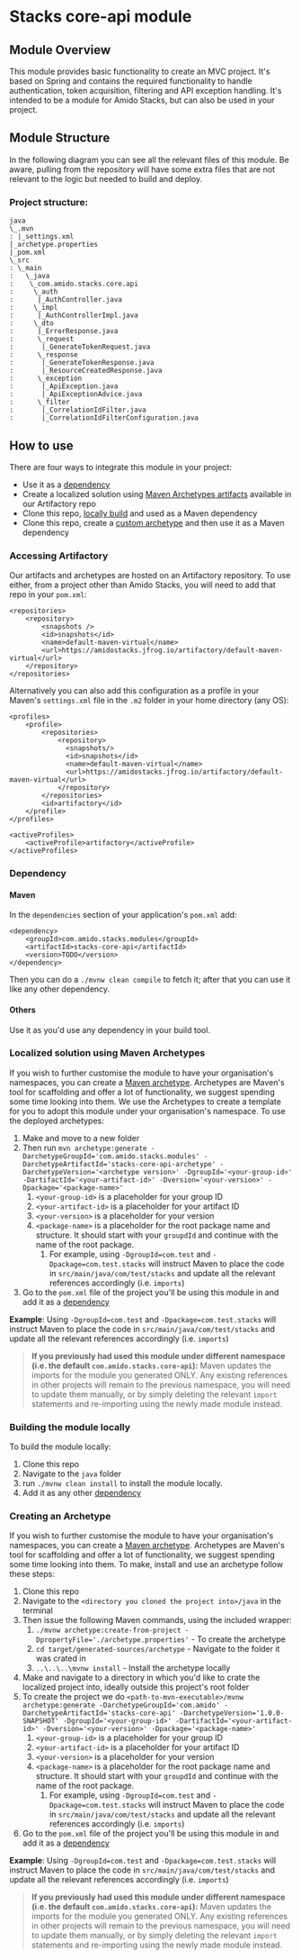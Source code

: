 # Stacks core-api module

## Module Overview
This module provides basic functionality to create an MVC project. It's based on Spring and contains
the required functionality to handle authentication, token acquisition, filtering and API exception 
handling. It's intended to be a module for Amido Stacks, but can also be used in your project.

## Module Structure

In the following diagram you can see all the relevant files of this module. Be aware, pulling from
the repository will have some extra files that are not relevant to the logic but needed to build and 
deploy.

### Project structure:

    java
    \_.mvn
    : |_settings.xml
    |_archetype.properties
    |_pom.xml
    \_src
    : \_main
    :   \_java
    :	 \_com.amido.stacks.core.api
    :	  \_auth
    :	   |_AuthController.java
    :	  \_impl
    :	   |_AuthControllerImpl.java
    :	  \_dto
    :	   |_ErrorResponse.java
    :	   \_request
    :	    |_GenerateTokenRequest.java
    :	   \_response
    :	    |_GenerateTokenResponse.java
    :	    |_ResourceCreatedResponse.java
    :	   \_exception
    :	    |_ApiException.java
    :	    |_ApiExceptionAdvice.java
    :	   \_filter
    :	    |_CorrelationIdFilter.java
    :	    |_CorrelationIdFilterConfiguration.java

## How to use

There are four ways to integrate this module in your project:
- Use it as a [dependency](#dependency)
- Create a localized solution using [Maven Archetypes artifacts](#localized-solution-using-maven-archetypes) available in our Artifactory repo
- Clone this repo, [locally build](#building-the-module-locally) and used as a Maven dependency
- Clone this repo, create a [custom archetype](#creating-an-archetype) and then use it as a Maven dependency

### Accessing Artifactory

Our artifacts and archetypes are hosted on an Artifactory repository. To use either, from a project
other than Amido Stacks, you will need to add that repo in your `pom.xml`:
    
    <repositories>
        <repository>
            <snapshots />
            <id>snapshots</id>
            <name>default-maven-virtual</name>
            <url>https://amidostacks.jfrog.io/artifactory/default-maven-virtual</url>
        </repository>
    </repositories>

Alternatively you can also add this configuration as a profile in your Maven's `settings.xml` file
in the `.m2` folder in your home directory (any OS):
    
    <profiles>
        <profile>
            <repositories>
                <repository>
                  <snapshots/>
                  <id>snapshots</id>
                  <name>default-maven-virtual</name>
                  <url>https://amidostacks.jfrog.io/artifactory/default-maven-virtual</url>
                </repository>
            </repositories>
            <id>artifactory</id>
        </profile>
    </profiles>
    
    <activeProfiles>
        <activeProfile>artifactory</activeProfile>
    </activeProfiles>

### Dependency

#### Maven

In the `dependencies` section of your application's `pom.xml` add:

    <dependency>
        <groupId>com.amido.stacks.modules</groupId>
        <artifactId>stacks-core-api</artifactId>
        <version>TODO</version>
    </dependency>

Then you can do a `./mvnw clean compile` to fetch it; after that you can use it like any other
dependency.

#### Others

Use it as you'd use any dependency in your build tool.

### Localized solution using Maven Archetypes

If you wish to further customise the module to have your organisation's namespaces, you can create a
[Maven archetype](https://maven.apache.org/archetype/index.html). Archetypes are Maven's tool for
scaffolding and offer a lot of functionality, we suggest spending some time looking into them. We use
the Archetypes to create a template for you to adopt this module under your organisation's namespace.
To use the deployed archetypes:
1. Make and move to a new folder
2. Then run `mvn archetype:generate -DarchetypeGroupId='com.amido.stacks.modules' -DarchetypeArtifactId='stacks-core-api-archetype' -DarchetypeVersion='<archetype version>' -DgroupId='<your-group-id>' -DartifactId='<your-artifact-id>' -Dversion='<your-version>' -Dpackage='<package-name>'`
   1. `<your-group-id>` is a placeholder for your group ID
   2. `<your-artifact-id>` is a placeholder for your artifact ID
   3. `<your-version>` is a placeholder for your version
   4. `<package-name>` is a placeholder for the root package name and structure. It should start with your `groupdId` and continue with the name of the root package.
      1. For example, using `-DgroupId=com.test` and `-Dpackage=com.test.stacks` will instruct Maven to place the code in `src/main/java/com/test/stacks` and update all the relevant references accordingly (i.e. `imports`)
3. Go to the `pom.xml` file of the project you'll be using this module in and add it as a [dependency](#dependency)

**Example**: Using `-DgroupId=com.test` and `-Dpackage=com.test.stacks` will instruct Maven to place the code in `src/main/java/com/test/stacks` and update all the relevant references accordingly (i.e. `imports`)

> **If you previously had used this module under different namespace (i.e. the default `com.amido.stacks.core-api`):**
> Maven updates the imports for the module you generated ONLY. Any existing references in other
> projects will remain to the previous namespace, you will need to update them manually, or by simply
> deleting the relevant `import` statements and re-importing using the newly made module instead.

### Building the module locally

To build the module locally:
1. Clone this repo
2. Navigate to the `java` folder
3. run `./mvnw clean install` to install the module locally.
4. Add it as any other [dependency](#dependency)

### Creating an Archetype

If you wish to further customise the module to have your organisation's namespaces, you can create a 
[Maven archetype](https://maven.apache.org/archetype/index.html). Archetypes are Maven's tool for
scaffolding and offer a lot of functionality, we suggest spending some time looking into them.
To make, install and use an archetype follow these steps:
1. Clone this repo
2. Navigate to the `<directory you cloned the project into>/java` in the terminal
3. Then issue the following Maven commands, using the included wrapper:
    1. `./mvnw archetype:create-from-project -DpropertyFile='./archetype.properties'` - To create the archetype
    2. `cd target/generated-sources/archetype` - Navigate to the folder it was crated in
    3. `..\..\..\mvnw install` - Install the archetype locally
4. Make and navigate to a directory in which you'd like to crate the localized project into, ideally outside this project's root folder
5. To create the project we do `<path-to-mvn-executable>/mvnw archetype:generate -DarchetypeGroupId='com.amido' -DarchetypeArtifactId='stacks-core-api' -DarchetypeVersion='1.0.0-SNAPSHOT' -DgroupId='<your-group-id>' -DartifactId='<your-artifact-id>' -Dversion='<your-version>' -Dpackage='<package-name>'`
    1. `<your-group-id>` is a placeholder for your group ID
    2. `<your-artifact-id>` is a placeholder for your artifact ID
    3. `<your-version>` is a placeholder for your version
    4. `<package-name>` is a placeholder for the root package name and structure. It should start with your `groupdId` and continue with the name of the root package.
        1. For example, using `-DgroupId=com.test` and `-Dpackage=com.test.stacks` will instruct Maven to place the code in `src/main/java/com/test/stacks` and update all the relevant references accordingly (i.e. `imports`)
7. Go to the `pom.xml` file of the project you'll be using this module in and add it as a [dependency](#dependency)

**Example**: Using `-DgroupId=com.test` and `-Dpackage=com.test.stacks` will instruct Maven to place the code in `src/main/java/com/test/stacks` and update all the relevant references accordingly (i.e. `imports`)

> **If you previously had used this module under different namespace (i.e. the default `com.amido.stacks.core-api`):**
> Maven updates the imports for the module you generated ONLY. Any existing references in other 
> projects will remain to the previous namespace, you will need to update them manually, or by simply
> deleting the relevant `import` statements and re-importing using the newly made module instead.

